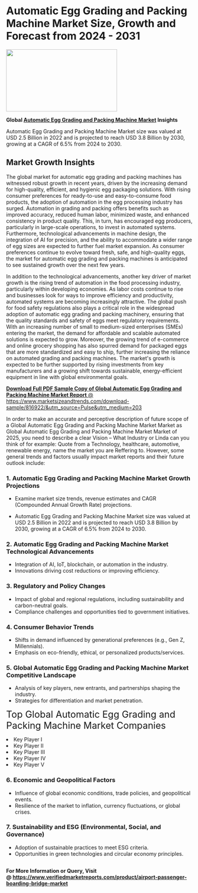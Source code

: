 <H1>Automatic Egg Grading and Packing Machine Market Size, Growth and Forecast from 2024 - 2031</H1><img class="aligncenter size-medium wp-image-584254" src="https://thirdeyenews.in/wp-content/uploads/2024/09/Global-Market-Research-300x168.jpeg" alt="" width="300" height="168" /><p><strong>Global&nbsp;<a href="https://www.marketsizeandtrends.com/download-sample/816922/&amp;utm_source=Pulse&amp;utm_medium=203">Automatic Egg Grading and Packing Machine Market</a> Insights</strong></p><p>Automatic Egg Grading and Packing Machine Market size was valued at USD 2.5 Billion in 2022 and is projected to reach USD 3.8 Billion by 2030, growing at a CAGR of 6.5% from 2024 to 2030.</p><p><h2>Market Growth Insights</h2> <p>The global market for automatic egg grading and packing machines has witnessed robust growth in recent years, driven by the increasing demand for high-quality, efficient, and hygienic egg packaging solutions. With rising consumer preferences for ready-to-use and easy-to-consume food products, the adoption of automation in the egg processing industry has surged. Automation in grading and packing offers benefits such as improved accuracy, reduced human labor, minimized waste, and enhanced consistency in product quality. This, in turn, has encouraged egg producers, particularly in large-scale operations, to invest in automated systems. Furthermore, technological advancements in machine design, the integration of AI for precision, and the ability to accommodate a wider range of egg sizes are expected to further fuel market expansion. As consumer preferences continue to evolve toward fresh, safe, and high-quality eggs, the market for automatic egg grading and packing machines is anticipated to see sustained growth over the next few years. </p> <p><a href="#"></a></p> <p>In addition to the technological advancements, another key driver of market growth is the rising trend of automation in the food processing industry, particularly within developing economies. As labor costs continue to rise and businesses look for ways to improve efficiency and productivity, automated systems are becoming increasingly attractive. The global push for food safety regulations also plays a critical role in the widespread adoption of automatic egg grading and packing machinery, ensuring that the quality standards and safety of eggs meet regulatory requirements. With an increasing number of small to medium-sized enterprises (SMEs) entering the market, the demand for affordable and scalable automated solutions is expected to grow. Moreover, the growing trend of e-commerce and online grocery shopping has also spurred demand for packaged eggs that are more standardized and easy to ship, further increasing the reliance on automated grading and packing machines. The market's growth is expected to be further supported by rising investments from key manufacturers and a growing shift towards sustainable, energy-efficient equipment in line with global environmental goals. </p> <p><a href="#"></p><p><span class=""><strong>Download Full PDF Sample Copy of Global Automatic Egg Grading and Packing Machine Market Report</strong> @ <a href="https://www.marketsizeandtrends.com/download-sample/816922/&amp;utm_source=Pulse&amp;utm_medium=203" target="_blank">https://www.marketsizeandtrends.com/download-sample/816922/&amp;utm_source=Pulse&amp;utm_medium=203</a></span></p><p>In order to make an accurate and perceptive description of future scope of a Global&nbsp;Automatic Egg Grading and Packing Machine Market Market as Global&nbsp;Automatic Egg Grading and Packing Machine Market Market of 2025, you need to describe a clear Vision &ndash; What Industry or Linda can you think of for example: Quote from a Technology, healthcare, automotive, renewable energy, name the market you are Reffering to. However, some general trends and factors usually impact market reports and their future outlook include:</p><h3>1.&nbsp;<strong>Automatic Egg Grading and Packing Machine Market Growth Projections</strong></h3><ul><li>Examine market size trends, revenue estimates and CAGR (Compounded Annual Growth Rate) projections.</li><li><p>Automatic Egg Grading and Packing Machine Market size was valued at USD 2.5 Billion in 2022 and is projected to reach USD 3.8 Billion by 2030, growing at a CAGR of 6.5% from 2024 to 2030.</p></li></ul><h3>2.&nbsp;<strong>Automatic Egg Grading and Packing Machine Market Technological Advancements</strong></h3><ul><li>Integration of AI, IoT, blockchain, or automation in the industry.</li><li>Innovations driving cost reductions or improving efficiency.</li></ul><h3>3.&nbsp;<strong>Regulatory and Policy Changes</strong></h3><ul><li>Impact of global and regional regulations, including sustainability and carbon-neutral goals.</li><li>Compliance challenges and opportunities tied to government initiatives.</li></ul><h3>4.&nbsp;<strong>Consumer Behavior Trends</strong></h3><ul><li>Shifts in demand influenced by generational preferences (e.g., Gen Z, Millennials).</li><li>Emphasis on eco-friendly, ethical, or personalized products/services.</li></ul><h3>5.&nbsp;<strong>Global Automatic Egg Grading and Packing Machine Market Competitive Landscape</strong></h3><ul><li>Analysis of key players, new entrants, and partnerships shaping the industry.</li><li>Strategies for differentiation and market penetration.</li></ul><p data-pm-slice="1 1 []"><span style="color: inherit; font-family: inherit; font-size: 25px;">Top Global Automatic Egg Grading and Packing Machine Market Companies</span></p><div class="" data-test-id=""><p><li>Key Player I</li><li> Key Player II</li><li> Key Player III</li><li> Key Player IV</li><li> Key Player V</li></p></div><h3>6.&nbsp;<strong>Economic and Geopolitical Factors</strong></h3><ul><li>Influence of global economic conditions, trade policies, and geopolitical events.</li><li>Resilience of the market to inflation, currency fluctuations, or global crises.</li></ul><h3>7.&nbsp;<strong>Sustainability and ESG (Environmental, Social, and Governance)</strong></h3><ul><li>Adoption of sustainable practices to meet ESG criteria.</li><li>Opportunities in green technologies and circular economy principles.</li></ul><h2><strong style="font-size: 14px;">For More Information or Query, Visit @&nbsp;</strong><a style="background-color: #ffffff; font-size: 14px;" href="https://www.marketsizeandtrends.com/report/automatic-egg-grading-and-packing-machine-market/" target="_blank">https://www.verifiedmarketreports.com/product/airport-passenger-boarding-bridge-market</a></h2>
